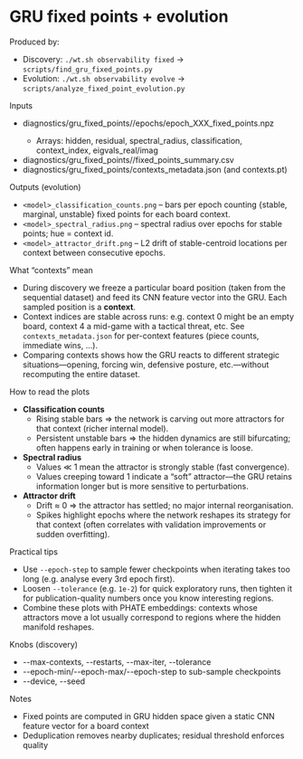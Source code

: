 # GRU fixed points + evolution

Produced by:
- Discovery: `./wt.sh observability fixed` → `scripts/find_gru_fixed_points.py`
- Evolution: `./wt.sh observability evolve` → `scripts/analyze_fixed_point_evolution.py`

Inputs
- diagnostics/gru_fixed_points/<model>/epochs/epoch_XXX_fixed_points.npz
  - Arrays: hidden, residual, spectral_radius, classification, context_index, eigvals_real/imag
- diagnostics/gru_fixed_points/<model>/fixed_points_summary.csv
- diagnostics/gru_fixed_points/contexts_metadata.json (and contexts.pt)

Outputs (evolution)
- `<model>_classification_counts.png` – bars per epoch counting {stable, marginal, unstable} fixed points for each board context.
- `<model>_spectral_radius.png` – spectral radius over epochs for stable points; hue = context id.
- `<model>_attractor_drift.png` – L2 drift of stable-centroid locations per context between consecutive epochs.

What “contexts” mean
- During discovery we freeze a particular board position (taken from the sequential dataset) and feed its CNN feature vector into the GRU. Each sampled position is a **context**.
- Context indices are stable across runs: e.g. context 0 might be an empty board, context 4 a mid-game with a tactical threat, etc. See `contexts_metadata.json` for per-context features (piece counts, immediate wins, …).
- Comparing contexts shows how the GRU reacts to different strategic situations—opening, forcing win, defensive posture, etc.—without recomputing the entire dataset.

How to read the plots
- **Classification counts**
  - Rising stable bars ⇒ the network is carving out more attractors for that context (richer internal model).
  - Persistent unstable bars ⇒ the hidden dynamics are still bifurcating; often happens early in training or when tolerance is loose.
- **Spectral radius**
  - Values ≪ 1 mean the attractor is strongly stable (fast convergence).
  - Values creeping toward 1 indicate a “soft” attractor—the GRU retains information longer but is more sensitive to perturbations.
- **Attractor drift**
  - Drift ≈ 0 ⇒ the attractor has settled; no major internal reorganisation.
  - Spikes highlight epochs where the network reshapes its strategy for that context (often correlates with validation improvements or sudden overfitting).

Practical tips
- Use `--epoch-step` to sample fewer checkpoints when iterating takes too long (e.g. analyse every 3rd epoch first).
- Loosen `--tolerance` (e.g. `1e-2`) for quick exploratory runs, then tighten it for publication-quality numbers once you know interesting regions.
- Combine these plots with PHATE embeddings: contexts whose attractors move a lot usually correspond to regions where the hidden manifold reshapes.

Knobs (discovery)
- --max-contexts, --restarts, --max-iter, --tolerance
- --epoch-min/--epoch-max/--epoch-step to sub-sample checkpoints
- --device, --seed

Notes
- Fixed points are computed in GRU hidden space given a static CNN feature vector for a board context
- Deduplication removes nearby duplicates; residual threshold enforces quality
